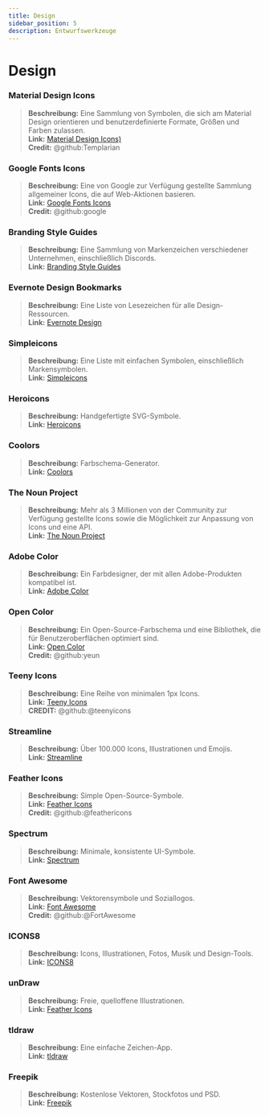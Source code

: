 ```yaml
---
title: Design
sidebar_position: 5
description: Entwurfswerkzeuge
---
```


# Design
### **Material Design Icons**
> __Beschreibung:__ Eine Sammlung von Symbolen, die sich am Material Design orientieren und benutzerdefinierte Formate, Größen und Farben zulassen. <br/>
__Link:__ [Material Design Icons)](https://materialdesignicons.com/)  <br/>
__Credit:__ @github:Templarian

### **Google Fonts Icons**
> __Beschreibung:__ Eine von Google zur Verfügung gestellte Sammlung allgemeiner Icons, die auf Web-Aktionen basieren. <br/>
__Link:__ [Google Fonts Icons](https://fonts.google.com/icons) <br/>
__Credit:__ @github:google

### **Branding Style Guides**
> __Beschreibung:__ Eine Sammlung von Markenzeichen verschiedener Unternehmen, einschließlich Discords.   <br/>
__Link:__ [Branding Style Guides](https://brandingstyleguides.com/)

### **Evernote Design Bookmarks**
> __Beschreibung:__ Eine Liste von Lesezeichen für alle Design-Ressourcen.  <br/>
__Link:__ [Evernote Design](https://www.evernote.design/)  <br/>

### **Simpleicons**
> __Beschreibung:__ Eine Liste mit einfachen Symbolen, einschließlich Markensymbolen.   <br/>
__Link:__ [Simpleicons](https://simpleicons.org/)

### **Heroicons**
> __Beschreibung:__ Handgefertigte SVG-Symbole.   <br/>
__Link:__ [Heroicons](https://heroicons.com/)

### **Coolors**
> __Beschreibung:__ Farbschema-Generator.   <br/>
__Link:__ [Coolors](https://coolors.co/)

### **The Noun Project**
> __Beschreibung:__ Mehr als 3 Millionen von der Community zur Verfügung gestellte Icons sowie die Möglichkeit zur Anpassung von Icons und eine API.  <br/>
__Link:__ [The Noun Project](https://thenounproject.com/)

### **Adobe Color**
> __Beschreibung:__ Ein Farbdesigner, der mit allen Adobe-Produkten kompatibel ist.  <br/>
__Link:__ [Adobe Color](https://color.adobe.com/)

### **Open Color**
> __Beschreibung:__ Ein Open-Source-Farbschema und eine Bibliothek, die für Benutzeroberflächen optimiert sind.  <br/>
__Link:__ [Open Color](https://yeun.github.io/open-color/)  <br/>
__Credit:__ @github:yeun

### **Teeny Icons**
> __Beschreibung:__ Eine Reihe von minimalen 1px Icons.  <br/>
__Link:__ [Teeny Icons](https://teenyicons.com/)  <br/>
__CREDIT:__ @github:@teenyicons

### **Streamline**
> __Beschreibung:__ Über 100.000 Icons, Illustrationen und Emojis.  <br/>
__Link:__ [Streamline](https://streamlinehq.com/)  

### **Feather Icons**
> __Beschreibung:__ Simple Open-Source-Symbole.  <br/>
__Link:__ [Feather Icons](https://feathericons.com/)  <br/>
__Credit:__ @github:@feathericons

### **Spectrum**
> __Beschreibung:__ Minimale, konsistente UI-Symbole.  <br/>
__Link:__ [Spectrum](https://spectrum.adobe.com/page/icons/)  

### **Font Awesome**
> __Beschreibung:__ Vektorensymbole und Soziallogos.  <br/>
__Link:__ [Font Awesome](https://fontawesome.com/)  <br/>
__Credit:__ @github:@FortAwesome

### **ICONS8**
> __Beschreibung:__ Icons, Illustrationen, Fotos, Musik und Design-Tools.  <br/>
__Link:__ [ICONS8](https://icons8.com/)  

### **unDraw**
> __Beschreibung:__ Freie, quelloffene Illustrationen.  <br/>
__Link:__ [Feather Icons](https://undraw.co/)  

### **tldraw**
> __Beschreibung:__ Eine einfache Zeichen-App.  <br/>
__Link:__ [tldraw](https://www.tldraw.com/)

### **Freepik**
> __Beschreibung:__ Kostenlose Vektoren, Stockfotos und PSD.  <br/>
__Link:__ [Freepik](https://freepik.com/) 

